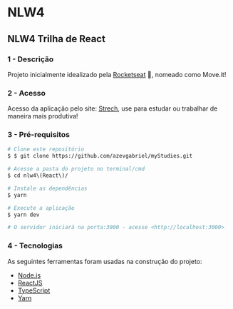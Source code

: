 # NLW4 

## NLW4 Trilha de React

### 1 - Descrição

Projeto inicialmente idealizado pela <a href="https://rocketseat.com.br/">Rocketseat</a> 🚀, nomeado como Move.it!

### 2 - Acesso

Acesso da aplicação pelo site: <a align="center" href="https://stretch-azevgabriel.vercel.app/">Strech</a>, use para estudar ou trabalhar de maneira mais produtiva!

### 3 - Pré-requisitos

```bash
# Clone este repositório
$ $ git clone https://github.com/azevgabriel/myStudies.git

# Acesse a pasta do projeto no terminal/cmd
$ cd nlw4\(React\)/

# Instale as dependências
$ yarn

# Execute a aplicação
$ yarn dev

# O servidor iniciará na porta:3000 - acesse <http://localhost:3000>
```

### 4 - Tecnologias

As seguintes ferramentas foram usadas na construção do projeto:

- [Node.js](https://nodejs.org/en/)
- [ReactJS](https://pt-br.reactjs.org/)
- [TypeScript](https://www.typescriptlang.org/)
- [Yarn](https://yarnpkg.com/)
